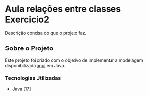 
# Aula relações entre classes Exercicio2

Descrição concisa do que o projeto faz.

## Sobre o Projeto

Este projeto foi criado com o objetivo de implementar a modelagem disponibilizada [aqui](https://drive.google.com/file/d/1cZkc-2WkQdX_qJj8yWEF1ahq_K_InGrw/view?usp=sharing) em Java. 

### Tecnologias Utilizadas

- Java [17]
